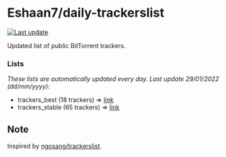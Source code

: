 
# Eshaan7/daily-trackerslist 

[![Last update](https://img.shields.io/badge/Last%20update-29/01/2022-blue.svg)](#)

Updated list of public BitTorrent trackers.

### Lists
*These lists are automatically updated every day. Last update 29/01/2022 (_dd/mm/yyyy_):*

* trackers_best (18 trackers) => [link](https://raw.githubusercontent.com/eshaan7/daily-trackerslist/master/trackers_best.txt)
* trackers_stable (65 trackers) => [link](https://raw.githubusercontent.com/eshaan7/daily-trackerslist/master/trackers_stable.txt)

## Note

Inspired by [ngosang/trackerslist](https://github.com/ngosang/trackerslist).
